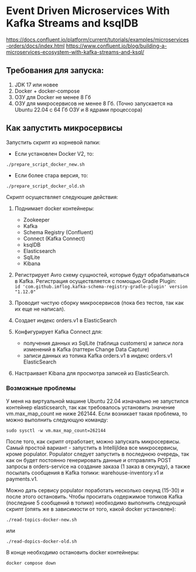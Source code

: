 # Event Driven Microservices With Kafka Streams and ksqlDB
https://docs.confluent.io/platform/current/tutorials/examples/microservices-orders/docs/index.html
https://www.confluent.io/blog/building-a-microservices-ecosystem-with-kafka-streams-and-ksql/

## Требования для запуска:
1. JDK 17 или новее
2. Docker + docker-compose
3. ОЗУ для Docker не менее 8 Гб
4. ОЗУ для микросервисов не менее 8 Гб. (Точно запускается на Ubuntu 22.04 с 64 Гб ОЗУ и 8 ядрами процессора)

## Как запустить микросервисы
Запустить скрипт из корневой папки:
- Если установлен Docker V2, то: 
```shell
./prepare_script_docker_new.sh
```
- Если более стара версия, то: 
```shell
./prepare_script_docker_old.sh
```
Скрипт осуществляет следующие действия:
1. Поднимает docker контейнеры: 
   - Zookeeper
   - Kafka
   - Schema Registry (Confluent)
   - Connect (Kafka Connect)
   - ksqlDB
   - Elasticsearch
   - SqlLite
   - Kibana

2. Регистрирует Avro схему сущностей, которые будут обрабатываться в Kafka. 
   Регистрация осуществляется с помощью Gradle Plugin:  
   `id 'com.github.imflog.kafka-schema-registry-gradle-plugin' version "1.12.0"`

3. Проводит чистую сборку микросервисов (пока без тестов, так как их еще не написал).
4. Создает индекс orders.v1 в ElasticSearch
5. Конфигурирует Kafka Connect для:
    - получения данных из SqlLite (таблица customers) и записи лога изменений в Kafka (паттерн Change Data Capture)
    - записи данных из топика Kafka orders.v1 в индекс orders.v1 ElasticSearch
6. Настраивает Kibana для просмотра записей из ElasticSearch.

### Возможные проблемы
У меня на виртуальной машине Ubuntu 22.04 изначально не запустился контейнер elasticsearch,
так как требовалось установить значение vm.max_map_count не ниже 262144. Если возникает 
такая проблема, то можно выполнить следующую команду:
```shell
sudo sysctl -w vm.max_map_count=262144
```

После того, как скрипт отработает, можно запускать микросервисы. 
Самый простой вариант - запустить в IntellijIdea все микросервисы, кроме populator.
Populator следует запустить в последнюю очередь, так как он будет постоянно генерировать данные
и отправлять POST запросы в orders-service на создание заказа (1 заказ в секунду), 
а также посылать сообщения в Kafka топики: warehouse-inventory.v1 и payments.v1.

Можно дать сервису populator поработать несколько секунд (15-30) и после этого остановить.
Чтобы проситать содержимое топиков Kafka (последние 5 сообщений в топике) необходимо
выполнить следующий скрипт (опять же в зависимости от того, какой docker установлен):
```shell
./read-topics-docker-new.sh
```
или
```shell
./read-dopics-docker-old.sh
```

В конце необходимо остановить docker контейнеры:
```shell
docker compose down
```